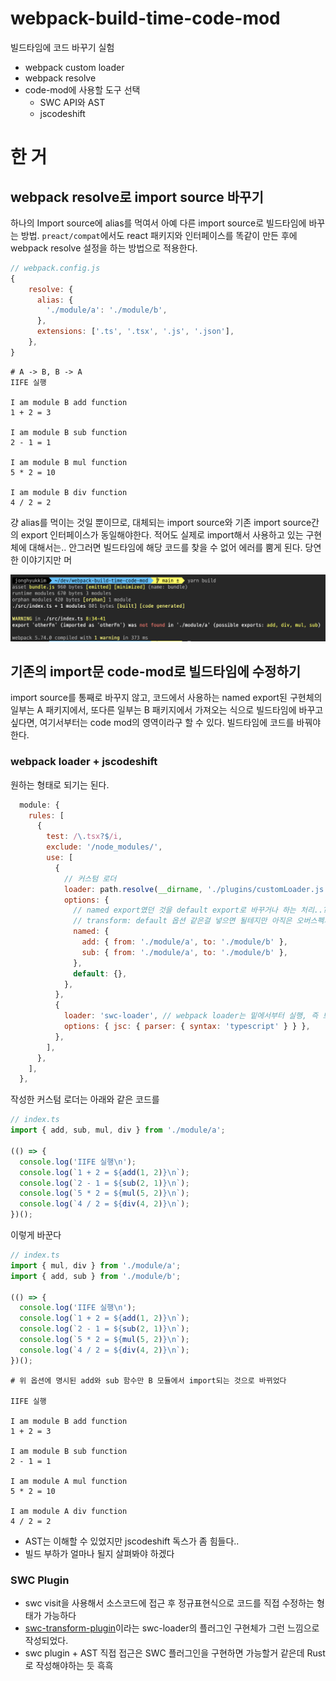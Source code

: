 # webpack-build-time-code-mod

빌드타임에 코드 바꾸기 실험

- webpack custom loader
- webpack resolve
- code-mod에 사용할 도구 선택
  - SWC API와 AST
  - jscodeshift

# 한 거

## webpack resolve로 import source 바꾸기

하나의 Import source에 alias를 먹여서 아예 다른 import source로 빌드타임에 바꾸는 방법. `preact/compat`에서도 react 패키지와 인터페이스를 똑같이 만든 후에 webpack resolve 설정을 하는 방법으로 적용한다.

```js
// webpack.config.js
{
    resolve: {
      alias: {
        './module/a': './module/b',
      },
      extensions: ['.ts', '.tsx', '.js', '.json'],
    },
}
```

```shell
# A -> B, B -> A
IIFE 실행

I am module B add function
1 + 2 = 3

I am module B sub function
2 - 1 = 1

I am module B mul function
5 * 2 = 10

I am module B div function
4 / 2 = 2
```

걍 alias를 먹이는 것일 뿐이므로, 대체되는 import source와 기존 import source간의 export 인터페이스가 동일해야한다. 적어도 실제로 import해서 사용하고 있는 구현체에 대해서는.. 안그러면 빌드타임에 해당 코드를 찾을 수 없어 에러를 뿜게 된다. 당연한 이야기지만 머

![빌드에러](./images/build-error.png)

## 기존의 import문 code-mod로 빌드타임에 수정하기

import source를 통째로 바꾸지 않고, 코드에서 사용하는 named export된 구현체의 일부는 A 패키지에서, 또다른 일부는 B 패키지에서 가져오는 식으로 빌드타임에 바꾸고 싶다면, 여기서부터는 code mod의 영역이라구 할 수 있다. 빌드타임에 코드를 바꿔야 한다.

### webpack loader + jscodeshift

원하는 형태로 되기는 된다.

```js
  module: {
    rules: [
      {
        test: /\.tsx?$/i,
        exclude: '/node_modules/',
        use: [
          {
            // 커스텀 로더
            loader: path.resolve(__dirname, './plugins/customLoader.js'),
            options: {
              // named export였던 것을 default export로 바꾸거나 하는 처리..? 도 가능하긴 하겠다
              // transform: default 옵션 같은걸 넣으면 될테지만 아직은 오버스펙처럼 보인다.
              named: {
                add: { from: './module/a', to: './module/b' },
                sub: { from: './module/a', to: './module/b' },
              },
              default: {},
            },
          },
          {
            loader: 'swc-loader', // webpack loader는 밑에서부터 실행, 즉 트랜스파일 이후에 커스텀 로더 적용
            options: { jsc: { parser: { syntax: 'typescript' } } },
          },
        ],
      },
    ],
  },
```

작성한 커스텀 로더는 아래와 같은 코드를

```ts
// index.ts
import { add, sub, mul, div } from './module/a';

(() => {
  console.log('IIFE 실행\n');
  console.log(`1 + 2 = ${add(1, 2)}\n`);
  console.log(`2 - 1 = ${sub(2, 1)}\n`);
  console.log(`5 * 2 = ${mul(5, 2)}\n`);
  console.log(`4 / 2 = ${div(4, 2)}\n`);
})();
```

이렇게 바꾼다

```ts
// index.ts
import { mul, div } from './module/a';
import { add, sub } from './module/b';

(() => {
  console.log('IIFE 실행\n');
  console.log(`1 + 2 = ${add(1, 2)}\n`);
  console.log(`2 - 1 = ${sub(2, 1)}\n`);
  console.log(`5 * 2 = ${mul(5, 2)}\n`);
  console.log(`4 / 2 = ${div(4, 2)}\n`);
})();
```

```shell
# 위 옵션에 명시된 add와 sub 함수만 B 모듈에서 import되는 것으로 바뀌었다

IIFE 실행

I am module B add function
1 + 2 = 3

I am module B sub function
2 - 1 = 1

I am module A mul function
5 * 2 = 10

I am module A div function
4 / 2 = 2

```

- AST는 이해할 수 있었지만 jscodeshift 독스가 좀 힘들다..
- 빌드 부하가 얼마나 될지 살펴봐야 하겠다

### SWC Plugin

- swc visit을 사용해서 소스코드에 접근 후 정규표현식으로 코드를 직접 수정하는 형태가 가능하다
- [swc-transform-plugin](https://github.com/ankitchouhan1020/swc-plugin-transform-import#readme)이라는 swc-loader의 플러그인 구현체가 그런 느낌으로 작성되었다.
- swc plugin + AST 직접 접근은 SWC 플러그인을 구현하면 가능할거 같은데 Rust로 작성해야하는 듯 흑흑
